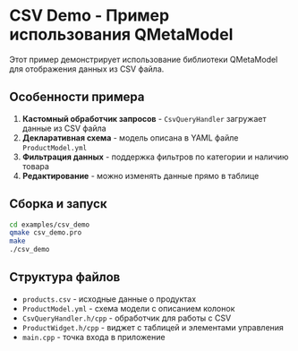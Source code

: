 # CSV Demo - Пример использования QMetaModel

Этот пример демонстрирует использование библиотеки QMetaModel для отображения данных из CSV файла.

## Особенности примера

1. **Кастомный обработчик запросов** - `CsvQueryHandler` загружает данные из CSV файла
2. **Декларативная схема** - модель описана в YAML файле `ProductModel.yml`
3. **Фильтрация данных** - поддержка фильтров по категории и наличию товара
4. **Редактирование** - можно изменять данные прямо в таблице

## Сборка и запуск

```bash
cd examples/csv_demo
qmake csv_demo.pro
make
./csv_demo
```

## Структура файлов

- `products.csv` - исходные данные о продуктах
- `ProductModel.yml` - схема модели с описанием колонок
- `CsvQueryHandler.h/cpp` - обработчик для работы с CSV
- `ProductWidget.h/cpp` - виджет с таблицей и элементами управления
- `main.cpp` - точка входа в приложение